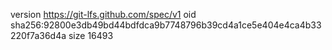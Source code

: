 version https://git-lfs.github.com/spec/v1
oid sha256:92800e3db49bd44bdfdca9b7748796b39cd4a1ce5e404e4ca4b33220f7a36d4a
size 16493
